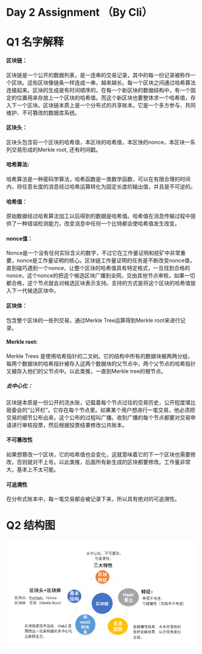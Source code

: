 # Day 2 Assignment （By Cli）

# Q1 名字解释
#### 区块链：
区块链是一个公开的数据列表，是一连串的交易记录，其中的每一份记录被称作一个区块。这些区块像链条一样连成一串，越来越长。每一个区块之间通过哈希算法连接起来。区块的生成是有时间顺序的，在每一个新区块的数据结构中，有一个固定的位置用来存放上一个区块的哈希值。而这个新区块也要整体求一个哈希值，存入下一个区块。区块链本质上是一个分布式的共享账本。它是一个多方参与、共同维护、不可篡改的数据库系统。

#### 区块头：
区块头包含前一个区块的哈希值，本区块的哈希值，本区快的nonce，本区块一系列交易形成的Merkle root, 还有时间戳。

#### 哈希算法:
哈希算法是一种密码学算法，哈希函数是一类数学函数，可以在有限合理的时间内，将任意长度的消息经过哈希运算转化为固定长度的输出值，并且是不可逆的。

#### 哈希值：
原始数据经过哈希算法加工以后得到的数据是哈希值。哈希值在消息传输过程中提供了一种错误检测能力，改变消息中任何一个比特都会使哈希值发生改变。

#### nonce值：
Nonce是一个没有任何实际含义的数字，不过它在工作量证明和挖矿中非常重要，nonce是工作量证明的核心。区块链工作量证明的任务是不断改变nonce值，直到碰巧遇到一个nonce，让整个区块的哈希值具有特定格式，一旦找到合格的nonce，这个nonce的把这个候选区块广播到全网，交由其他节点审核，如果一切都合格，这个节点就会对候选区块表示支持。支持的方式是将这个区块的哈希值放入下一代候选区块中。

#### 区块体：
包含整个区块的一些列交易，通过Merkle Tree运算得到Merkle root来进行记录。

#### Merkle root:
Merkle Trees 是使用哈希指针的二叉树。它的结构中所有的数据块被两两分组，每两个数据块的哈希指针被存入这两个数据块的父节点中，两个父节点的哈希指针又被存入他们的父节点中。以此类推，一直到Merkle tree的根节点。

##### 去中心化：
区块链本质是一份公开的流水账，记载着每个节点过往的交易历史，公开程度堪比居委会的“公开栏”。它存在每个节点里。如果某个用户想进行一笔交易，他必须把交易的细节公布出来，这个公布的过程叫广播。收到广播的每个节点都要对交易申请进行审核投票，然后根据投票结果修改公共账本。

#### 不可篡改性
如果想篡改一个区块，它的哈希值也会变化，这就意味着它的下一个区块也需要修改，否则就对不上号。以此类推，后面所有新生成的区块都要修改。工作量非常大，基本上不太可能。

#### 可追溯性
在分布式账本中，每一笔交易都会被记录下来，所以具有绝对的可追溯性。

# Q2 结构图

![结构图](stage-1/day2/cli-assignment/Structure.png)
